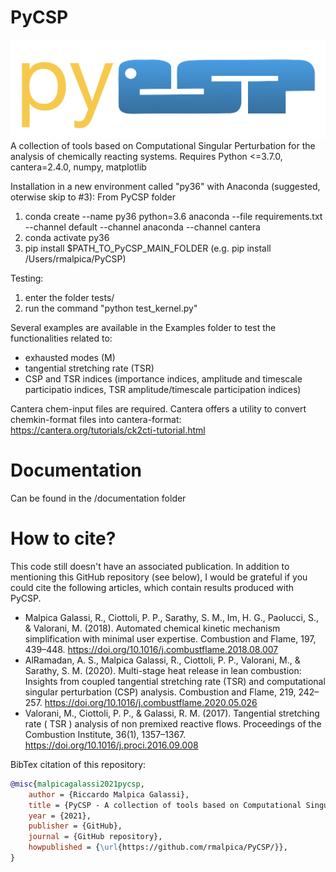 # PyCSP
![Screenshot](logo.png)
A collection of tools based on Computational Singular Perturbation for the analysis of chemically reacting systems. 
Requires Python <=3.7.0, cantera=2.4.0, numpy, matplotlib

Installation in a new environment called "py36" with Anaconda (suggested, oterwise skip to #3):
From PyCSP folder
1) conda create --name py36 python=3.6 anaconda --file requirements.txt --channel default --channel anaconda --channel cantera
2) conda activate py36
3) pip install $PATH_TO_PyCSP_MAIN_FOLDER (e.g. pip install /Users/rmalpica/PyCSP)


Testing:
1) enter the folder tests/
2) run the command "python test_kernel.py"

Several examples are available in the Examples folder to test the functionalities related to:
- exhausted modes (M) 
- tangential stretching rate (TSR)
- CSP and TSR indices (importance indices, amplitude and timescale participatio indices, TSR amplitude/timescale participation indices)

Cantera chem-input files are required. Cantera offers a utility to convert chemkin-format files into cantera-format: https://cantera.org/tutorials/ck2cti-tutorial.html

# Documentation
Can be found in the /documentation folder

# How to cite?
This code still doesn't have an associated publication. In addition to mentioning this GitHub repository (see below), I would be grateful if you could cite the following articles, which contain results produced with PyCSP.
- Malpica Galassi, R., Ciottoli, P. P., Sarathy, S. M., Im, H. G., Paolucci, S., & Valorani, M. (2018). Automated chemical kinetic mechanism simplification with minimal user expertise. Combustion and Flame, 197, 439–448. https://doi.org/10.1016/j.combustflame.2018.08.007
- AlRamadan, A. S., Malpica Galassi, R., Ciottoli, P. P., Valorani, M., & Sarathy, S. M. (2020). Multi-stage heat release in lean combustion: Insights from coupled tangential stretching rate (TSR) and computational singular perturbation (CSP) analysis. Combustion and Flame, 219, 242–257. https://doi.org/10.1016/j.combustflame.2020.05.026
- Valorani, M., Ciottoli, P. P., & Galassi, R. M. (2017). Tangential stretching rate ( TSR ) analysis of non premixed reactive flows. Proceedings of the Combustion Institute, 36(1), 1357–1367. https://doi.org/10.1016/j.proci.2016.09.008

BibTex citation of this repository:
```bibtex
@misc{malpicagalassi2021pycsp,
    author = {Riccardo Malpica Galassi},
    title = {PyCSP - A collection of tools based on Computational Singular Perturbation for the analysis of chemically reacting systems.},
    year = {2021},
    publisher = {GitHub},
    journal = {GitHub repository},
    howpublished = {\url{https://github.com/rmalpica/PyCSP/}},
}
```
